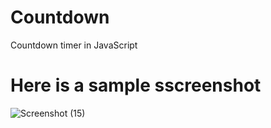 # Countdown
Countdown timer in JavaScript

# Here is a sample sscreenshot
![Screenshot (15)](https://user-images.githubusercontent.com/57096498/194257747-e9631d88-685f-4dc4-9b42-c66856b9c740.png)
